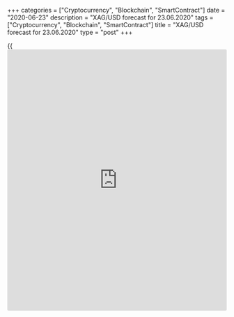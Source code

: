 +++
categories = ["Cryptocurrency", "Blockchain", "SmartContract"]
date = "2020-06-23"
description = "XAG/USD forecast for 23.06.2020"
tags = ["Cryptocurrency", "Blockchain", "SmartContract"]
title = "XAG/USD forecast for 23.06.2020"
type = "post"
+++

{{<iframe id="large-banner" src="https://www.bounty.group/#slide=21.0" width="100%" height="600" scrolling="no" style="border: 0px solid rgb(216, 221, 230); border-radius: 3px;">}}

June 23, 2020

June 23, 2020

Silver is outperforming goldDmitri Demidenko

## XAG/USD bulls are going ahead

If you asked me which Forex&Commodities asset is the most promising
investment, I would choose silver without hesitating. First, silver
traditionally follows the sector leader, gold, so, it has the same
growth drivers. Second, the main consumer of physical silver is the
industry. It suggests the [XAG/USD][1] falls faster during global
recessions, but the uptrend also recovers faster than the [XAU/USD][2]
during the rebound of global growth.

According to the Silver Institute, silver should save [investor](https://www.fintechee.com/tutorial-for-forex-trading/investor-mode/)s from the
economic fallout of the pandemic. The organization says, in 2020, the
global physical silver demand in the industrial consumption will decline
from 510.9 million ounces to 475.4 million ounces, the consumption of
silver jewelry and silverware will be down from 201.3 million ounces to
187.5 million ounces. However, the demand for [ETF](https://www.fixpro.org/post/etf-liquidity/) products will increase
from 81.7 million ounces to 120 million ounces.

 **Dynamics and structure of supply and demand for silver**

![LiteForex: XAG/USD forecast for 23.06.2020][3]

 _Source: Silver Institute_

In fact, the [ETF](https://www.fixpro.org/post/etf-liquidity/) silver holdings are increasing much faster. Since the
[XAG/USD][1] price started growing up from the March low, according to
Commerzbank, the [ETF](https://www.fixpro.org/post/etf-liquidity/) silver holdings increased by 4900 tons, which is
equivalent to two months of global mining. Differently put, 2/3 of
global silver production is consumed by [ETF](https://www.fixpro.org/post/etf-liquidity/)s.

In my opinion, the silver industrial demand will be increasing faster
than the Silver Institute expects. Under the current conditions, it is
easier to return people to production than make them use restaurants and
hotels. The results of social distancing are still present. That is why
the manufacturing PMI is going up to the trend faster than the services
PMI. One of the best performers is China, which has been one of the
first to defeat the COVID-19 epidemic. The growth of China’s PMI gives a
clue on the [XAG/USD][1] future price trend.

 **Dynamics of silver and China’s manufacturing PMI**

![LiteForex: XAG/USD forecast for 23.06.2020][4]

 _Source: Trading Economics_

A significant proportion of the industrial consumption in sliver demand
influences the trend of silver futures during the recession, followed by
the global economic recovery. The silver price was sliding down faster
than gold to the low of March 2020 and to the low of October 2008 during
the previous economic crisis. From the lows of 2008 to the record highs
of 2011, the [XAU/USD][2] increased by 165%, while the [XAG/USD][1] was
490%(!) up. Since mid-March, gold has been 21% up, while the silver
price has increased by 53%.

In addition to the economic recovery after the recession, silver is
supported by the growth drivers of gold. These are huge volumes of cheap
liquidity provided by the Fed and other central banks, ultra-low rates
of the global bond market, and the weakness of the world major
currencies, including the US dollar. Therefore, I could recommend buying
silver on the breakout of the resistance levels at $18.2 and $18.45. The
middle-term upside targets for silver purchases are $20 and $23 per
ounce. The major risks for this scenario are the second wave of the
coronavirus pandemic and the escalation of trade wars.

* * *

P.S. Did you like my article? Share it in social networks: it will be
the best “thank you" :)

Ask me questions and comment below. I’ll be glad to answer your
questions and give necessary explanations.

 **Useful links:**

  * I recommend trying to trade with a reliable broker [here][5]. The system allows you to trade by yourself or copy successful traders from all across the globe.
  * Use my promo-code BLOG for getting deposit bonus 50% on LiteForex platform. Just enter this code in the appropriate field while [depositing][6] your trading account.
  * Telegram channel with high-quality analytics, Forex reviews, training articles, and other useful things for traders <t.me/liteforex>

## Price chart of XAGUSD in real time mode

![Silver is outperforming gold][7]

The content of this article reflects the author’s opinion and does not
necessarily reflect the official position of LiteForex. The material
published on this page is provided for informational purposes only and
should not be considered as the provision of investment advice for the
purposes of Directive 2004/39/EC.

Rate this article:

{{value}}

( {{count}} {{title}} )

   1. my.liteforex.com/trading/chart?symbol=XAGUSD&returnUrl=true
   2. my.liteforex.com/trading/chart?symbol=XAUUSD&returnUrl=true
   3. cdn.liteforex.com/cache/uploads/blog_post/fundamental_analysis/silver-market-23-06-20.jpg?w=30&s=4b87204e28e8222e03097dafe02a9aeb
   4. cdn.liteforex.com/cache/uploads/blog_post/fundamental_analysis/silver-pmi-23-06-20.jpg?w=30&s=fef45b954c147d3041a20673678e8000
   5. my.liteforex.com/?category=analysts-opinions&slug=silver-is-outperforming-gold&openPopup=%2Fregistration%2Fpopup&utm_source=blog&utm_medium=article&utm_campaign=bonus
   6. my.liteforex.com/deposit/?category=analysts-opinions&slug=silver-is-outperforming-gold&promo_code=BLOG&utm_source=blog&utm_medium=article&utm_campaign=bonus
   7. cdn.liteforex.com/cache/uploads/blog_post/fundamental_analysis/liteforex-blog-silver-23-06-20.jpg?q=75&w=1000&s=c5b44beb469321be759803b209362f6b